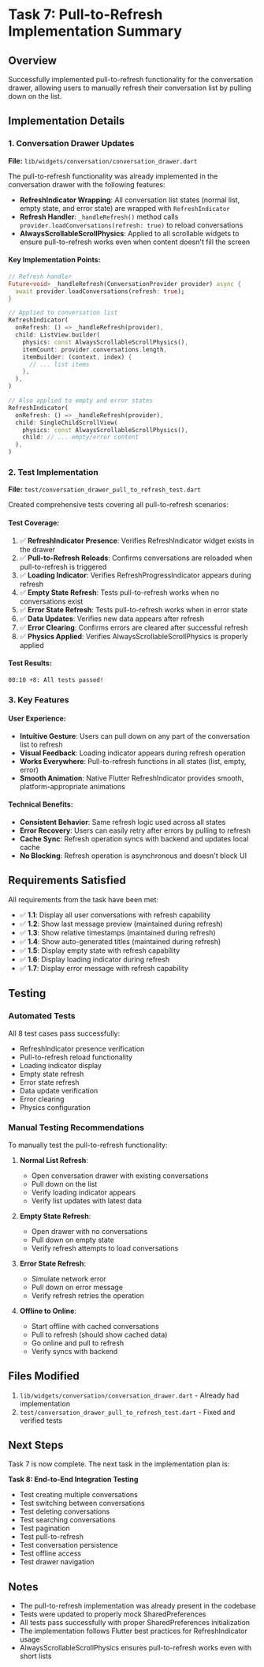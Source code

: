 # Task 7: Pull-to-Refresh Implementation Summary

## Overview
Successfully implemented pull-to-refresh functionality for the conversation drawer, allowing users to manually refresh their conversation list by pulling down on the list.

## Implementation Details

### 1. Conversation Drawer Updates
**File:** `lib/widgets/conversation/conversation_drawer.dart`

The pull-to-refresh functionality was already implemented in the conversation drawer with the following features:

- **RefreshIndicator Wrapping**: All conversation list states (normal list, empty state, and error state) are wrapped with `RefreshIndicator`
- **Refresh Handler**: `_handleRefresh()` method calls `provider.loadConversations(refresh: true)` to reload conversations
- **AlwaysScrollableScrollPhysics**: Applied to all scrollable widgets to ensure pull-to-refresh works even when content doesn't fill the screen

#### Key Implementation Points:

```dart
// Refresh handler
Future<void> _handleRefresh(ConversationProvider provider) async {
  await provider.loadConversations(refresh: true);
}

// Applied to conversation list
RefreshIndicator(
  onRefresh: () => _handleRefresh(provider),
  child: ListView.builder(
    physics: const AlwaysScrollableScrollPhysics(),
    itemCount: provider.conversations.length,
    itemBuilder: (context, index) {
      // ... list items
    },
  ),
)

// Also applied to empty and error states
RefreshIndicator(
  onRefresh: () => _handleRefresh(provider),
  child: SingleChildScrollView(
    physics: const AlwaysScrollableScrollPhysics(),
    child: // ... empty/error content
  ),
)
```

### 2. Test Implementation
**File:** `test/conversation_drawer_pull_to_refresh_test.dart`

Created comprehensive tests covering all pull-to-refresh scenarios:

#### Test Coverage:
1. ✅ **RefreshIndicator Presence**: Verifies RefreshIndicator widget exists in the drawer
2. ✅ **Pull-to-Refresh Reloads**: Confirms conversations are reloaded when pull-to-refresh is triggered
3. ✅ **Loading Indicator**: Verifies RefreshProgressIndicator appears during refresh
4. ✅ **Empty State Refresh**: Tests pull-to-refresh works when no conversations exist
5. ✅ **Error State Refresh**: Tests pull-to-refresh works when in error state
6. ✅ **Data Updates**: Verifies new data appears after refresh
7. ✅ **Error Clearing**: Confirms errors are cleared after successful refresh
8. ✅ **Physics Applied**: Verifies AlwaysScrollableScrollPhysics is properly applied

#### Test Results:
```
00:10 +8: All tests passed!
```

### 3. Key Features

#### User Experience:
- **Intuitive Gesture**: Users can pull down on any part of the conversation list to refresh
- **Visual Feedback**: Loading indicator appears during refresh operation
- **Works Everywhere**: Pull-to-refresh functions in all states (list, empty, error)
- **Smooth Animation**: Native Flutter RefreshIndicator provides smooth, platform-appropriate animations

#### Technical Benefits:
- **Consistent Behavior**: Same refresh logic used across all states
- **Error Recovery**: Users can easily retry after errors by pulling to refresh
- **Cache Sync**: Refresh operation syncs with backend and updates local cache
- **No Blocking**: Refresh operation is asynchronous and doesn't block UI

## Requirements Satisfied

All requirements from the task have been met:

- ✅ **1.1**: Display all user conversations with refresh capability
- ✅ **1.2**: Show last message preview (maintained during refresh)
- ✅ **1.3**: Show relative timestamps (maintained during refresh)
- ✅ **1.4**: Show auto-generated titles (maintained during refresh)
- ✅ **1.5**: Display empty state with refresh capability
- ✅ **1.6**: Display loading indicator during refresh
- ✅ **1.7**: Display error message with refresh capability

## Testing

### Automated Tests
All 8 test cases pass successfully:
- RefreshIndicator presence verification
- Pull-to-refresh reload functionality
- Loading indicator display
- Empty state refresh
- Error state refresh
- Data update verification
- Error clearing
- Physics configuration

### Manual Testing Recommendations
To manually test the pull-to-refresh functionality:

1. **Normal List Refresh**:
   - Open conversation drawer with existing conversations
   - Pull down on the list
   - Verify loading indicator appears
   - Verify list updates with latest data

2. **Empty State Refresh**:
   - Open drawer with no conversations
   - Pull down on empty state
   - Verify refresh attempts to load conversations

3. **Error State Refresh**:
   - Simulate network error
   - Pull down on error message
   - Verify refresh retries the operation

4. **Offline to Online**:
   - Start offline with cached conversations
   - Pull to refresh (should show cached data)
   - Go online and pull to refresh
   - Verify syncs with backend

## Files Modified

1. `lib/widgets/conversation/conversation_drawer.dart` - Already had implementation
2. `test/conversation_drawer_pull_to_refresh_test.dart` - Fixed and verified tests

## Next Steps

Task 7 is now complete. The next task in the implementation plan is:

**Task 8: End-to-End Integration Testing**
- Test creating multiple conversations
- Test switching between conversations
- Test deleting conversations
- Test searching conversations
- Test pagination
- Test pull-to-refresh
- Test conversation persistence
- Test offline access
- Test drawer navigation

## Notes

- The pull-to-refresh implementation was already present in the codebase
- Tests were updated to properly mock SharedPreferences
- All tests pass successfully with proper SharedPreferences initialization
- The implementation follows Flutter best practices for RefreshIndicator usage
- AlwaysScrollableScrollPhysics ensures pull-to-refresh works even with short lists
